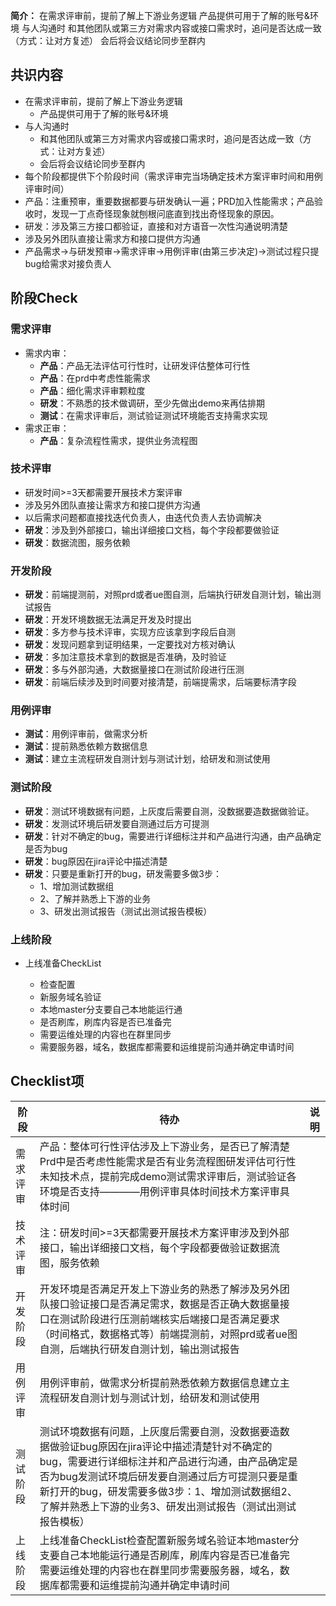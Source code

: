 **简介：** 在需求评审前，提前了解上下游业务逻辑 产品提供可用于了解的账号&环境 与人沟通时 和其他团队或第三方对需求内容或接口需求时，追问是否达成一致（方式：让对方复述） 会后将会议结论同步至群内

共识内容
----

*   在需求评审前，提前了解上下游业务逻辑
    *   产品提供可用于了解的账号&环境
*   与人沟通时
    *   和其他团队或第三方对需求内容或接口需求时，追问是否达成一致（方式：让对方复述）
    *   会后将会议结论同步至群内
*   每个阶段都提供下个阶段时间（需求评审完当场确定技术方案评审时间和用例评审时间）
*   产品：注重预审，重要数据都要与研发确认一遍；PRD加入性能需求；产品验收时，发现一丁点奇怪现象就刨根问底直到找出奇怪现象的原因。
*   研发：涉及第三方接口都验证，直接和对方语音一次性沟通说明清楚
*   涉及另外团队直接让需求方和接口提供方沟通
*   产品需求->与研发预审->需求评审->用例评审(由第三步决定)->测试过程只提bug给需求对接负责人

阶段Check
-------

### 需求评审

*   需求内审：
    *   **产品**：产品无法评估可行性时，让研发评估整体可行性
    *   **产品**：在prd中考虑性能需求
    *   **产品**：细化需求评审颗粒度
    *   **研发**：不熟悉的技术做调研，至少先做出demo来再估排期
    *   **测试**：在需求评审后，测试验证测试环境能否支持需求实现
*   需求正审：
    *   **产品**：复杂流程性需求，提供业务流程图

### 技术评审

*   研发时间>=3天都需要开展技术方案评审
*   涉及另外团队直接让需求方和接口提供方沟通
*   以后需求问题都直接找迭代负责人，由迭代负责人去协调解决
*   **研发**：涉及到外部接口，输出详细接口文档，每个字段都要做验证
*   **研发**：数据流图，服务依赖

### 开发阶段

*   **研发**：前端提测前，对照prd或者ue图自测，后端执行研发自测计划，输出测试报告
*   **研发**：开发环境数据无法满足开发及时提出
*   **研发**：多方参与技术评审，实现方应该拿到字段后自测
*   **研发**：发现问题拿到证明结果，一定要找对方核对确认
*   **研发**：多加注意技术拿到的数据是否准确，及时验证
*   **研发**：多与外部沟通，大数据量接口在测试阶段进行压测
*   **研发**：前端后续涉及到时间要对接清楚，前端提需求，后端要标清字段

### 用例评审

*   **测试**：用例评审前，做需求分析
*   **测试**：提前熟悉依赖方数据信息
*   **测试**：建立主流程研发自测计划与测试计划，给研发和测试使用

### 测试阶段

*   **研发**：测试环境数据有问题，上灰度后需要自测，没数据要造数据做验证。
*   **研发**：发测试环境后研发要自测通过后方可提测
*   **研发**：针对不确定的bug，需要进行详细标注并和产品进行沟通，由产品确定是否为bug
*   **研发**：bug原因在jira评论中描述清楚
*   **研发**：只要是重新打开的bug，研发需要多做3步：
    *   1、增加测试数据组
    *   2、了解并熟悉上下游的业务
    *   3、研发出测试报告（测试出测试报告模板）

### 上线阶段

*   上线准备CheckList
    
    *   检查配置
    *   新服务域名验证
    *   本地master分支要自己本地能运行通
    *   是否刷库，刷库内容是否已准备完
    *   需要运维处理的内容也在群里同步
    *   需要服务器，域名，数据库都需要和运维提前沟通并确定申请时间

Checklist项
----------
| 阶段 | **待办** | 说明 |
| --- | --- | --- |
| 需求评审 | 产品：整体可行性评估涉及上下游业务，是否已了解清楚Prd中是否考虑性能需求是否有业务流程图研发评估可行性未知技术点，提前完成demo测试需求评审后，测试验证各环境是否支持————用例评审具体时间技术方案评审具体时间 |  |
| 技术评审 | 注：研发时间>=3天都需要开展技术方案评审涉及到外部接口，输出详细接口文档，每个字段都要做验证数据流图，服务依赖 |  |
| 开发阶段 | 开发环境是否满足开发上下游业务的熟悉了解涉及另外团队接口验证接口是否满足需求，数据是否正确大数据量接口在测试阶段进行压测前端核实后端接口是否满足要求（时间格式，数据格式等）前端提测前，对照prd或者ue图自测，后端执行研发自测计划，输出测试报告 |  |
| 用例评审 | 用例评审前，做需求分析提前熟悉依赖方数据信息建立主流程研发自测计划与测试计划，给研发和测试使用 |  |
| 测试阶段 | 测试环境数据有问题，上灰度后需要自测，没数据要造数据做验证bug原因在jira评论中描述清楚针对不确定的bug，需要进行详细标注并和产品进行沟通，由产品确定是否为bug发测试环境后研发要自测通过后方可提测只要是重新打开的bug，研发需要多做3步：1、增加测试数据组2、了解并熟悉上下游的业务3、研发出测试报告（测试出测试报告模板） |  |
| 上线阶段 | 上线准备CheckList检查配置新服务域名验证本地master分支要自己本地能运行通是否刷库，刷库内容是否已准备完需要运维处理的内容也在群里同步需要服务器，域名，数据库都需要和运维提前沟通并确定申请时间 |  |
